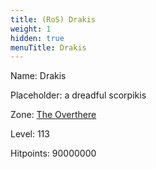 ```yaml
---
title: (RoS) Drakis
weight: 1
hidden: true
menuTitle: Drakis
---
```


Name: Drakis

Placeholder: a dreadful scorpikis

Zone: [The Overthere](/en/ros/exploration/the_overthere)

Level: 113

Hitpoints: 90000000